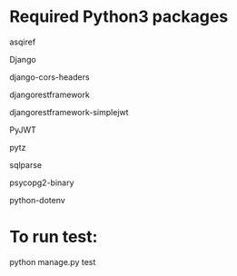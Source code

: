 # Required Python3 packages
asqiref

Django

django-cors-headers

djangorestframework

djangorestframework-simplejwt

PyJWT

pytz

sqlparse

psycopg2-binary

python-dotenv

# To run test:
python manage.py test
